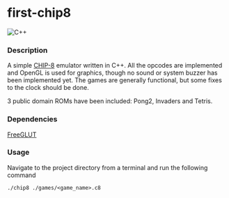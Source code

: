# first-chip8

![C++](https://img.shields.io/badge/C++-00599C?style=flat-square&logo=C%2B%2B&logoColor=white)

### Description

A simple [CHIP-8](https://en.wikipedia.org/wiki/CHIP-8) emulator written in C++.
All the opcodes are implemented and OpenGL is used for graphics, though no sound or system buzzer has been implemented yet. The games are generally functional, but some fixes to the clock should be done.

3 public domain ROMs have been included: Pong2, Invaders and Tetris.

### Dependencies

[FreeGLUT](https://it.wikipedia.org/wiki/FreeGLUT)

### Usage

Navigate to the project directory from a terminal and run the following command

`./chip8 ./games/<game_name>.c8`
